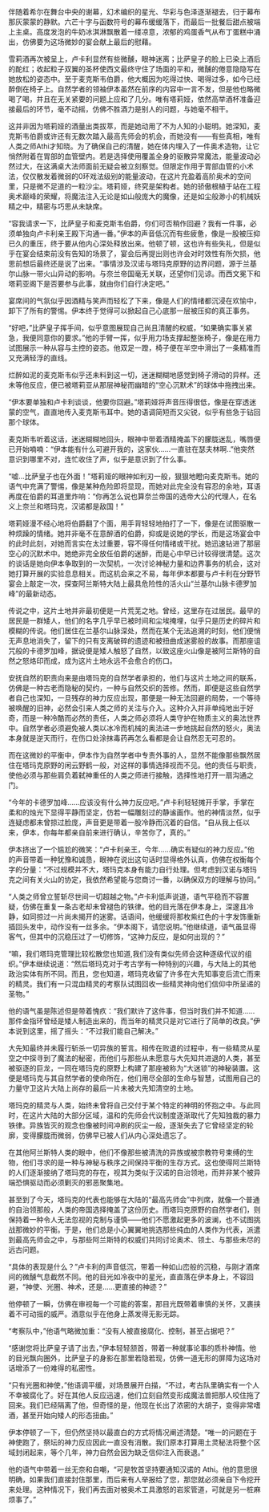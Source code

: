 伴随着希尔在舞台中央的谢幕，幻术编织的星光、华彩与色泽逐渐褪去，归于幕布那灰蒙蒙的静默。六芒十字与函数符号的幕布缓缓落下，而最后一批餐后甜点被端上主桌。高度发泡的牛奶冰淇淋飘散着一缕凉意，浓郁的鸡蛋香气从布丁蛋糕中涌出，仿佛要为这场微妙的宴会献上最后的慰藉。

雪莉酒再次被呈上，卢卡利显然有些微醺，眼神迷离；比萨皇子的脸上已染上酒后的酡红；收起粒子双翼的圣杯使西文最终守住了场面的平和，微醺的倦意隐隐写在她放松的姿态中。至于麦克斯韦伯爵，他大概因为吃得过快、喝得过多，如今已经醉倒在椅子上。自然学者的领袖伊本虽然在前序的内容中一言不发，但是他也略微喝了喝，并且在无关紧要的问题上应和了几分。唯有塔莉娅，依然高举酒杯准备迎接最后的环节，毫不动摇，仿佛不胜酒力是别人的问题，与她毫不相干。

这并非因为塔莉娅的酒量出类拔萃，而是她动用了不为人知的小聪明。她深知，麦克斯韦伯爵或许还有无数次踏入最高先师会的机会，而她没有——有些真相，唯有人类之师Athi才知晓。为了确保自己的清醒，她在体内埋入了一件奥术造物，让它悄然附着在胃部的血管壁内。若是选择使用覆盖全身的驱散异常魔法，能量波动必然过大，在这满桌大法师面前无疑会被立刻察觉。但限定作用于胃部血管的小术法，仅仅散发着微弱的0环戏法级别的能量波动，在这片充盈着高阶奥术的空间里，只是微不足道的一粒沙尘。塔莉娅，终究是架构者。她的骄傲根植于站在工程奥术巅峰的荣耀，将魔法注入无论是如山般庞大的魔像，还是如尘般渺小的机械妖精之中，精密与巧思从未缺席。

“容我请求一下，比萨皇子和麦克斯韦伯爵，你们可否稍作回避？我有一件事，必须单独向卢卡利亲王殿下沟通一番。”伊本的声音低沉而有些疲惫，像是一股被压抑已久的重压，终于要从他内心深处释放出来。他顿了顿，这也许有些失礼，但是似乎在宴会结束前没有告知的场景了，宴会后再提出则也许会对时效性有所欠损，他思前想后最终还是说了出来。“事情涉及汉诺与塔玛克原野的边界问题，源于兰基尔山脉一带火山异动的影响。与奈兰帝国毫无关联，还望你们见谅。而西文冕下和塔莉亚阁下是否要参与此事，就由你们自行决定吧。”

宴席间的气氛似乎因酒精与笑声而轻松了下来，像是人们的情绪都沉浸在欢愉中，卸下了所有的警惕。伊本终于觉得可以掀起自己心底那一层被压抑的真正事务。

“好吧，”比萨皇子挥手间，似乎意图展现自己尚且清醒的权威，“如果确实事关紧急，我便同意你的要求。”他的手臂一挥，似乎用力场支撑起整张椅子，像是在用力试图展示一种从容与主控的姿态。他双足一蹬，椅子便在半空中滑出了一条精准而又充满轻浮的直线。

烂醉如泥的麦克斯韦似乎还未料到这一切，迷迷糊糊地感觉到椅子滑动的异样。还未等他反应，便已被塔莉亚从那层神秘而幽暗的“空心沉默术”的球体中拖拽出来。

“伊本要单独和卢卡利谈谈，他要你回避。”塔莉娅将声音压得很低，像是在穿透迷蒙的空气，直直地传入麦克斯韦耳中。她的语调简短而又尖锐，似乎有些急于钻回那个球体。

麦克斯韦听着这话，迷迷糊糊地回头，眼神中带着酒精掩盖下的朦胧迷乱，嘴唇便已开始喃喃：“伊本能有什么可避开我的，这家伙……一直驻在瑟夫林啊..”他突然意识到哪里不对，连忙收住了声，似乎是意识到了什么事。

“嘘...比萨皇子也在外面！”塔莉娅的眼神如利刃一般，狠狠地瞪向麦克斯韦。她的语气中充满了警惕，像是某种危险即将显现，而她对此完全没有容忍的余地，耳语再度在伯爵的耳道里炸响：“你再怎么说也算奈兰帝国的选帝大公的代理人，在名义上奈兰和塔玛克，汉诺都是敌国！”

塔莉娅漫不经心地将伯爵翻了个面，用手背轻轻地拍打了一下，像是在试图驱散一种烦躁的情绪。她并非毫不在意醉酒的伯爵，抑或是说她的学长，而是这场宴会中的此时此刻，对她而言实在太过重要，容不得任何情绪或干扰。她迅速钻进了那层空心的沉默术中。她绝非完全放任伯爵的迷醉，而是心中早已计较得很清楚。这次的谈话是她向伊本争取到的一次契机，一次讨论神秘力量和边界事务的机会，这对她打算开展的实验息息相关。而这机会来之不易，每年伊本都要与卢卡利在分野节宴会上敲定一次，探查阿兰斯特大陆上最具危险性的活火山“兰基尔山脉卡德罗加峰”的最新动态。

传说之中，这片土地并非最初便是一片荒芜之地。曾经，这里存在过居民。最早的居民是一群矮人，他们的名字几乎早已被时间和尘埃掩埋，似乎只是历史的碎片和模糊的传说。他们居住在兰基尔山脉深处，然而在某个无法追溯的时刻，他们便悄无声息地消失了，留下的只有支离破碎的遗迹和被扭曲成迷雾般的故事。而那座诅咒般的卡德罗加峰，据说便是矮人触怒了自然，以致这座火山像是被阿兰斯特的自然之怒烙印而成，成为这片土地永远不会愈合的伤口。

安抚自然的职责向来是由塔玛克的自然学者承担的，他们与这片土地之间的联系，仿佛是一种古老而隐秘的契约，一种与自然交织的苦修。然而，即便是这些自然学者自己也深知，一旦残存的神力反应出现，那便是一种无法回避的局势，一个等待被唤醒的旧神，必然会引来人类之师的关注与介入。这种介入并非单纯地出于好奇，而是一种冷酷而必然的责任，人类之师必须将人类守护在物质主义的奥法世界中。自然学者必须避免被人类以冰冷而机械的奥法进一步地挑起自然的怒火，奥法本身就是逆天而行，在伤口处涂抹毒药再怎么看都是会让自然忍无可忍的。

而在这微妙的平衡中，伊本作为自然学者中专责外事的人，显然不能像那些飘然居住在塔玛克原野的闲云野鹤一般，对这样的事情选择视而不见。他的责任与职责，使他必须与那些肩负着弑神重任的人类之师进行接触，选择性地打开一扇沟通之门。

“今年的卡德罗加峰……应该没有什么神力反应吧。”卢卡利轻轻摊开手掌，手掌在柔和的烛光下显得平静而坚定，仿若一幅雕刻过的静谧画作。他的神情淡然，似乎连疑虑都未曾掠过脸庞，声音更是带着一股冷静而沉着的自信。“自从我上任以来，伊本，你每年都亲自前来进行确认，辛苦你了，真的。”

伊本挤出了一个尴尬的微笑：“卢卡利亲王，今年……确实有疑似的神力反应。”他的声音带着一种犹豫和诚恳，眼神在说出这句话时显得格外认真，仿佛在权衡每个字的分量：“不过规模并不大，塔玛克本身有能力自行处理。但考虑到汉诺与塔玛克之间有关火山的协定，我依然希望能与您商讨一番，以确保双方的理解与协同。”


“人类之师曾立誓斩尽世间一切超越之物。”卢卡利低声说道，语气平稳而不容置疑，仿佛在重复一条古老却未曾褪色的铁律。他的目光落在伊本身上，深邃且冷静，如同掠过一片尚未揭开的迷雾。话语间，他缓缓将那枚紫红色的十字发饰重新插回头发中，动作没有一丝多余。“伊本阁下，请您说明。”他继续道，语气虽显得客气，但其中的沉稳压过了一切修饰，“这神力反应，是如何出现的？”

“嘛，我们塔玛克管理比较松散您也知道,我们没有类似先师会这种逐级代议的组织。”伊本继续说道：“然后塔玛克对于考古学有一种特别的兴趣，与大陆上的其他政治实体有所不同。而且，您也知道，塔玛克收留了许多在大先知事变后流亡而来的精灵。我们有一只混血精灵的考察队试图回收一些精灵神向他们信仰中所呈递的圣物。”

他的语气虽是陈述但是带着愧疚：“我们默许了这件事，但当时我们并不知道……那件金指环曾经是矮人制造出来的，而当年的精灵只是对它进行了简单的改良。”伊本说到这里，摇了摇头：“不过我们能自己解决。”

大先知最终并未履行斩杀一切异族的誓言。相传在败退的过程中，有一些精灵从星空之中探寻到了魔法的秘密，而他们与那些从未愿意与大先知共进退的人类，甚至被驱逐的巨龙，一同在塔玛克的原野上构建了那座被称为“大迷锁”的神秘装置。这便是塔玛克与其自然学者的使命所在，他们用尽全部的生命与智慧，试图用自己的力量守卫这片大陆上尚存的最后一片未被大先知清空的土地。

塔玛克的精灵与人类，始终未曾将自己交付于某个特定的神明的怀抱之中。与此同时，在这片大陆的大部分区域，温和的先师会代议制度逐渐取代了先知独裁的暴力铁律。异族皆灭的观念也像被时间冲刷的灰尘一般，逐渐失去了它曾经坚定的轮廓，变得朦胧而微弱，仿佛早已被人们从内心深处遗忘了。

在其他阿兰斯特人类的眼中，他们不像那些被清洗的异族或被宗教符号束缚的生物，他们寻求的是一种与神秘与秩序之间保持平衡的生存方式。这也使得阿兰斯特的人们逐渐接纳了塔玛克的存在，视其为类似于汉诺的自治领地，而并非某个被异端恐惧驱动而必须剿灭的邪恶聚集地。

甚至到了今天，塔玛克的代表也能够在大陆的“最高先师会”中列席，就像一个普通的自治领那般，人类的帝国选择掩盖了这份历史。而塔玛克原野的自然学者们，则保持着一种令人无法忽视的克制与谨慎——他们不愿激起更多的波澜，也不试图挑战那微妙的平衡。于是，他们总是小心翼翼地挑选那些纯血的人类作为代表，派遣到最高先师会之中，与那些阿兰斯特的权威们共同讨论奥术、领土、与那些未尽的远古问题。


“具体的表现是什么？”卢卡利的声音低沉，带着一种如山峦般的沉稳，与刚才酒席间的微醺气息截然不同。他的目光如冷夜中的星光，直直落在伊本身上，不容回避，“神使、光圈、神术，还是……更直接的神迹？”

他停顿了一瞬，仿佛在审视每一个可能的答案，那目光既带着审慎的关怀，又裹挟着不可动摇的威严。酒意似乎在他身上蒸发得无影无踪。

“考察队中，”他语气略微加重：“没有人被直接腐化、控制，甚至占据吧？”

“感谢您将比萨皇子请了出去，”伊本轻轻颔首，带着一种就事论事的质朴神情。他的目光飘向圈外，比萨皇子的身影在那里若隐若现，仿佛一道无形的屏障为这场对话增添了一份难得的私密性。

“只有光圈和神使，”他语调平缓，对场景展开白描，“不过，考古队里确实有一个人不幸被腐化了。好在其他人反应迅速，他们立刻自然变形成魔法兽把那人咬住拖了回来。我们已经隔离了他，但奇怪的是，他现在长出了浓密的大胡子，变得非常嗜酒，甚至开始向矮人的形态扭曲。”

伊本停顿了一下，但仍然坚持以最直白的方式将情况阐述清楚。“唯一的问题在于神使跑了，祭坛的神力反应因此一直没有消散。我们原本打算用土灵秘法将整个区域封闭起来，等个几年，神力自然会因为缺乏信仰注入而衰退。”

他的语气中带着一丝无奈和自嘲，“可是牧首坚持要通知汉诺的 Athi。他的意思很明确，如果我们直接封住那里，而后来有人举报给了您，那您就必须亲自下令挖开来处理。这种情况下，我们再去面对被奥术工具激怒的岩浆管道，可就是另一桩麻烦事了。”